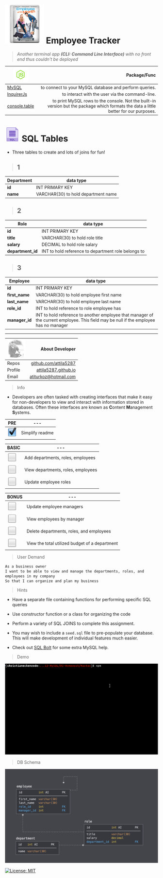 # ![header-img](https://raw.githubusercontent.com/attila5287/img_readme/main/all/ee.png  "node-js-png") Employee Tracker
> *Another terminal app **(CLI: Command Line Interface)**  with no front end thus couldn't be deployed*

| ![js](https://raw.githubusercontent.com/attila5287/img_readme/main/all/js.png  "node-js-png") | Package/Func | 
| ------------- |-------------:|
| [MySQL](https://www.npmjs.com/package/mysql) | to connect to your MySQL database and perform queries.
| [InquirerJs](https://www.npmjs.com/package/inquirer/v/0.2.3) | to interact with the user via the command-line.
| [console.table](https://www.npmjs.com/package/console.table) | to print MySQL rows to the console. Not the built-in version but the package which formats the data a little better for our purposes.


# ![sql](https://raw.githubusercontent.com/attila5287/img_readme/main/all/sql-icon.png  "sql") SQL Tables

* Three tables to create and lots of joins for fun!

> 1
> ---
| **Department** |data type|
|---|---|
  **id** | INT PRIMARY KEY
  **name** | VARCHAR(30) to hold department name

> 2
> ---
| **Role**|data type|
|---|---|
|**id** | INT PRIMARY KEY
|**title** |  VARCHAR(30) to hold role title
|**salary** |  DECIMAL to hold role salary
|**department_id** |  INT to hold reference to department role belongs to

> 3
> ---
 **Employee**|data type|
|---|---|
| **id** | INT PRIMARY KEY|
| **first_name** | VARCHAR(30) to hold employee first name|
| **last_name** | VARCHAR(30) to hold employee last name|
| **role_id** | INT to hold reference to role employee has|
| **manager_id** | INT to hold reference to another employee that manager of the current employee. This field may be null if the employee has no manager
***

| ![dev]( https://raw.githubusercontent.com/attila5287/img_readme/main/all/dev.jpg "dev-icon") | About Developer | 
| -------------   | -------------: |
| Repos | [github.com/attila5287 ](https://github.com/attila5287/) |
| Profile | [ attila5287.github.io ](https:///attila5287.github.io/) |
| Email    |  atiturkoz@hotmail.com | 


> Info

* Developers are often tasked with creating interfaces that make it easy for non-developers to view and interact with information stored in databases. Often these interfaces are known as **C**ontent **M**anagement **S**ystems. 
 
|**PRE**|---|
|---|---|
|![chk][1]| Simplify readme|

|**BASIC**|---|
|---|---|
|![chk][0]| Add departments, roles, employees|
|![chk][0]| View departments, roles, employees|
|![chk][0]| Update employee roles|


|**BONUS** |---|
|--- |---|
|![chk][0]| Update employee managers|
|![chk][0]| View employees by manager|
|![chk][0]| Delete departments, roles, and employees|
|![chk][0]| View the total utilized budget of a department|


[0]: https://raw.githubusercontent.com/attila5287/img_readme/main/all/checkbox0.png
[1]: https://raw.githubusercontent.com/attila5287/img_readme/main/all/checkbox1.png

> User Demand
```
As a business owner
I want to be able to view and manage the departments, roles, and employees in my company
So that I can organize and plan my business
```
> Hints
* Have a separate file containing functions for performing specific SQL queries 
* Use constructor function or a class for organizing the code
* Perform a variety of SQL JOINS to complete this assignment.


* You may wish to include a `seed.sql` file to pre-populate your database. This will make development of individual features much easier.


* Check out [SQL Bolt](https://sqlbolt.com/) for some extra MySQL help.

> Demo

![Employee Tracker](Assets/employee-tracker.gif)

> DB Schema

![Database Schema](Assets/schema.png)


[![License: MIT](https://img.shields.io/badge/License-MIT-yellow.svg)](https://opensource.org/licenses/MIT) 
